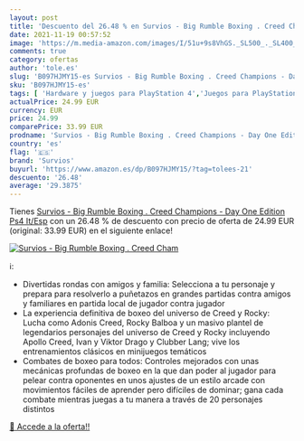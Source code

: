 ```yaml
---
layout: post
title: 'Descuento del 26.48 % en Survios - Big Rumble Boxing . Creed Cham'
date: 2021-11-19 00:57:52
image: 'https://m.media-amazon.com/images/I/51u+9s8VhGS._SL500_._SL400_.jpg'
comments: true
category: ofertas
author: 'tole.es'
slug: 'B097HJMY15-es Survios - Big Rumble Boxing . Creed Champions - Day One...'
sku: 'B097HJMY15-es'
tags: [ 'Hardware y juegos para PlayStation 4','Juegos para PlayStation 4','Videojuegos','ps4','survios', ]
actualPrice: 24.99 EUR
currency: EUR
price: 24.99
comparePrice: 33.99 EUR
prodname: 'Survios - Big Rumble Boxing . Creed Champions - Day One Edition Ps4 It/Esp'
country: 'es'
flag: '🇪🇸'
brand: 'Survios'
buyurl: 'https://www.amazon.es/dp/B097HJMY15/?tag=tolees-21'
descuento: '26.48'
average: '29.3875'
---
```


Tienes [Survios - Big Rumble Boxing . Creed Champions - Day One Edition Ps4 It/Esp](https://www.amazon.es/dp/B097HJMY15/?tag=tolees-21) con un 26.48 % de descuento con precio de oferta de 24.99 EUR (original: 33.99 EUR) en el siguiente enlace!

[![Survios - Big Rumble Boxing . Creed Cham](https://m.media-amazon.com/images/I/51u+9s8VhGS._SL500_._SL400_.jpg)](https://www.amazon.es/dp/B097HJMY15/?tag=tolees-21)

ℹ️:

- Divertidas rondas con amigos y familia: Selecciona a tu personaje y prepara para resolverlo a puñetazos en grandes partidas contra amigos y familiares en partida local de jugador contra jugador
- La experiencia definitiva de boxeo del universo de Creed y Rocky: Lucha como Adonis Creed, Rocky Balboa y un masivo plantel de legendarios personajes del universo de Creed y Rocky incluyendo Apollo Creed, Ivan y Viktor Drago y Clubber Lang; vive los entrenamientos clásicos en minijuegos temáticos
- Combates de boxeo para todos: Controles mejorados con unas mecánicas profundas de boxeo en la que dan poder al jugador para pelear contra oponentes en unos ajustes de un estilo arcade con movimientos fáciles de aprender pero difíciles de dominar; gana cada combate mientras juegas a tu manera a través de 20 personajes distintos

[🛒 Accede a la oferta!!](https://www.amazon.es/dp/B097HJMY15/?tag=tolees-21)
